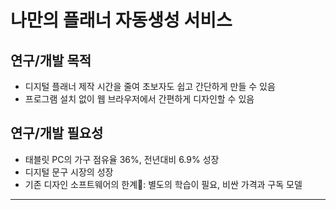 # 나만의 플래너 자동생성 서비스


## 연구/개발 목적
* 디지털 플래너 제작 시간을 줄여 초보자도 쉽고 간단하게 만들 수 있음
* 프로그램 설치 없이 웹 브라우저에서 간편하게 디자인할 수 있음



## 연구/개발 필요성
* 태블릿 PC의 가구 점유율 36%, 전년대비 6.9% 성장
* 디지털 문구 시장의 성장
* 기존 디자인 소프트웨어의 한계: 별도의 학습이 필요, 비싼 가격과 구독 모델
---------------------------------------------



